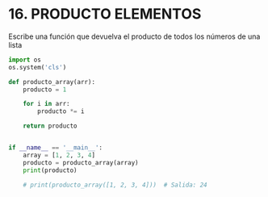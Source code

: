 # 16. PRODUCTO ELEMENTOS

Escribe una función que devuelva el producto de todos los números de una lista


``` python
import os
os.system('cls')

def producto_array(arr):
    producto = 1

    for i in arr:
        producto *= i

    return producto


if __name__ == '__main__':
    array = [1, 2, 3, 4]
    producto = producto_array(array)
    print(producto)

    # print(producto_array([1, 2, 3, 4]))  # Salida: 24
```

